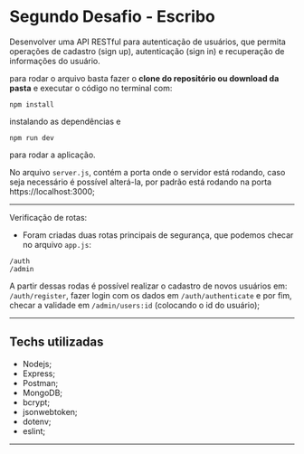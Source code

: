 # Segundo Desafio - Escribo

Desenvolver uma API RESTful para autenticação de usuários, que permita operações de cadastro (sign up), autenticação (sign in) e recuperação de informações do usuário.

para rodar o arquivo basta fazer o <strong>clone do repositório ou download da pasta</strong> e executar o código no terminal com: 
```
npm install
``` 
instalando as dependências e 
```
npm run dev
``` 
para rodar a aplicação.

No arquivo ```server.js```, contém a porta onde o servidor está rodando, caso seja necessário é possível alterá-la, por padrão está rodando na porta https://localhost:3000;

---
Verificação de rotas:

- Foram criadas duas rotas principais de segurança, que podemos checar no arquivo ```app.js```:
```
/auth 
/admin
``` 
A partir dessas rodas é possível realizar o cadastro de novos usuários em: ```/auth/register```, fazer login com os dados em ```/auth/authenticate``` e por fim, checar a validade em ```/admin/users:id``` (colocando o id do usuário);

---

## Techs utilizadas

- Nodejs;
- Express;
- Postman;
- MongoDB;
- bcrypt;
- jsonwebtoken;
- dotenv;
- eslint;

---

